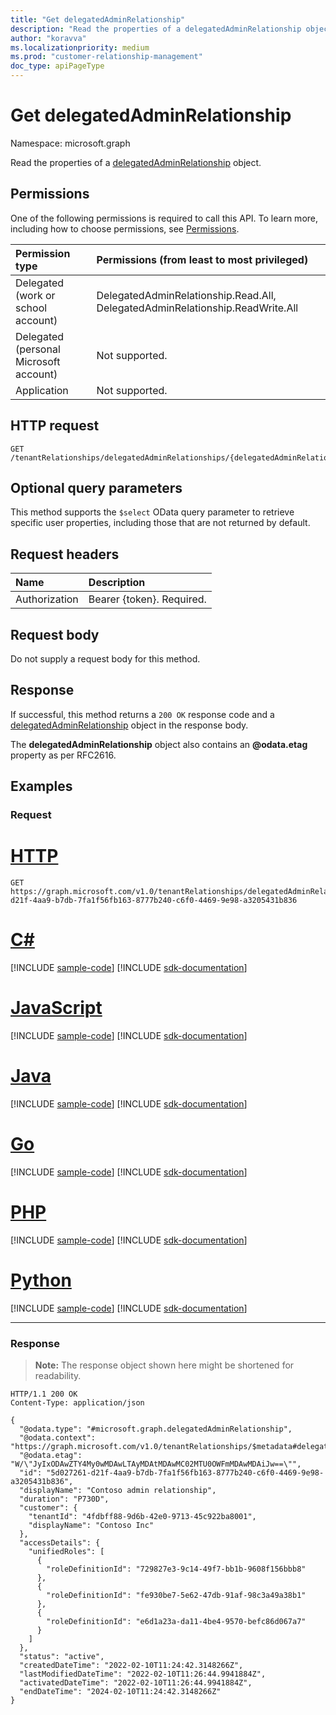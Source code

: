 ```yaml
---
title: "Get delegatedAdminRelationship"
description: "Read the properties of a delegatedAdminRelationship object."
author: "koravva"
ms.localizationpriority: medium
ms.prod: "customer-relationship-management"
doc_type: apiPageType
---
```


# Get delegatedAdminRelationship
Namespace: microsoft.graph

Read the properties of a [delegatedAdminRelationship](../resources/delegatedadminrelationship.md) object.

## Permissions
One of the following permissions is required to call this API. To learn more, including how to choose permissions, see [Permissions](/graph/permissions-reference).

|Permission type|Permissions (from least to most privileged)|
|:---|:---|
|Delegated (work or school account)| DelegatedAdminRelationship.Read.All, DelegatedAdminRelationship.ReadWrite.All |
|Delegated (personal Microsoft account)| Not supported. |
|Application| Not supported. |

## HTTP request

<!-- {
  "blockType": "ignored"
}
-->
``` http
GET /tenantRelationships/delegatedAdminRelationships/{delegatedAdminRelationshipId}
```

## Optional query parameters
This method supports the `$select` OData query parameter to retrieve specific user properties, including those that are not returned by default.

## Request headers
|Name|Description|
|:---|:---|
|Authorization|Bearer {token}. Required.|

## Request body
Do not supply a request body for this method.

## Response

If successful, this method returns a `200 OK` response code and a [delegatedAdminRelationship](../resources/delegatedadminrelationship.md) object in the response body.

The **delegatedAdminRelationship** object also contains an **@odata.etag** property as per RFC2616.
 
## Examples

### Request

# [HTTP](#tab/http)
<!-- {
  "blockType": "request",
  "name": "get_delegatedadminrelationship",
  "sampleKeys": ["5d027261-d21f-4aa9-b7db-7fa1f56fb163-8777b240-c6f0-4469-9e98-a3205431b836"]
}
-->
``` http
GET https://graph.microsoft.com/v1.0/tenantRelationships/delegatedAdminRelationships/5d027261-d21f-4aa9-b7db-7fa1f56fb163-8777b240-c6f0-4469-9e98-a3205431b836
```

# [C#](#tab/csharp)
[!INCLUDE [sample-code](../includes/snippets/csharp/get-delegatedadminrelationship-csharp-snippets.md)]
[!INCLUDE [sdk-documentation](../includes/snippets/snippets-sdk-documentation-link.md)]

# [JavaScript](#tab/javascript)
[!INCLUDE [sample-code](../includes/snippets/javascript/get-delegatedadminrelationship-javascript-snippets.md)]
[!INCLUDE [sdk-documentation](../includes/snippets/snippets-sdk-documentation-link.md)]

# [Java](#tab/java)
[!INCLUDE [sample-code](../includes/snippets/java/get-delegatedadminrelationship-java-snippets.md)]
[!INCLUDE [sdk-documentation](../includes/snippets/snippets-sdk-documentation-link.md)]

# [Go](#tab/go)
[!INCLUDE [sample-code](../includes/snippets/go/get-delegatedadminrelationship-go-snippets.md)]
[!INCLUDE [sdk-documentation](../includes/snippets/snippets-sdk-documentation-link.md)]

# [PHP](#tab/php)
[!INCLUDE [sample-code](../includes/snippets/php/get-delegatedadminrelationship-php-snippets.md)]
[!INCLUDE [sdk-documentation](../includes/snippets/snippets-sdk-documentation-link.md)]

# [Python](#tab/python)
[!INCLUDE [sample-code](../includes/snippets/python/get-delegatedadminrelationship-python-snippets.md)]
[!INCLUDE [sdk-documentation](../includes/snippets/snippets-sdk-documentation-link.md)]

---

### Response
>**Note:** The response object shown here might be shortened for readability.
<!-- {
  "blockType": "response",
  "truncated": true,
  "@odata.type": "microsoft.graph.delegatedAdminRelationship"
}
-->
``` http
HTTP/1.1 200 OK
Content-Type: application/json

{
  "@odata.type": "#microsoft.graph.delegatedAdminRelationship",
  "@odata.context": "https://graph.microsoft.com/v1.0/tenantRelationships/$metadata#delegatedAdminRelationships/$entity",
  "@odata.etag": "W/\"JyIxODAwZTY4My0wMDAwLTAyMDAtMDAwMC02MTU0OWFmMDAwMDAiJw==\"",
  "id": "5d027261-d21f-4aa9-b7db-7fa1f56fb163-8777b240-c6f0-4469-9e98-a3205431b836",
  "displayName": "Contoso admin relationship",
  "duration": "P730D",
  "customer": {
    "tenantId": "4fdbff88-9d6b-42e0-9713-45c922ba8001",
    "displayName": "Contoso Inc"
  },
  "accessDetails": {
    "unifiedRoles": [
      {
        "roleDefinitionId": "729827e3-9c14-49f7-bb1b-9608f156bbb8"
      },
      {
        "roleDefinitionId": "fe930be7-5e62-47db-91af-98c3a49a38b1"
      },
      {
        "roleDefinitionId": "e6d1a23a-da11-4be4-9570-befc86d067a7"
      }
    ]
  },
  "status": "active",
  "createdDateTime": "2022-02-10T11:24:42.3148266Z",
  "lastModifiedDateTime": "2022-02-10T11:26:44.9941884Z",
  "activatedDateTime": "2022-02-10T11:26:44.9941884Z",
  "endDateTime": "2024-02-10T11:24:42.3148266Z"
}
```

